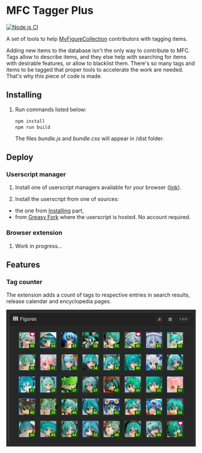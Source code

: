 # MFC Tagger Plus

[![Node.js CI](https://github.com/Nefere256/mfc-tagger-plus/actions/workflows/node.js.yml/badge.svg)](https://github.com/Nefere256/mfc-tagger-plus/actions/workflows/node.js.yml)

A set of tools to help [MyFigureCollection](https://myfigurecollection.net/) contributors with tagging items.

Adding new items to the database isn't the only way to contribute to MFC. Tags allow to describe items, and they else help with searching for items with desirable features, or allow to blacklist them. There's so many tags and items to be tagged that proper tools to accelerate the work are needed. That's why this piece of code is made.

## Installing

1. 	Run commands listed below:
	````
	npm install
	npm run build
	````
	The files *bundle.js* and *bundle.css* will appear in /dist folder.

## Deploy

### Userscript manager

1. Install one of userscript managers available for your browser ([link](https://greasyfork.org/pl/help/installing-user-scripts)).

2. Install the userscript from one of sources:
 * the one from [Installing](#Installing) part,
 * from [Greasy Fork](https://greasyfork.org/pl/scripts/468744-mfc-tag-counter) where the userscript is hosted. No account required.

### Browser extension

1. Work in progress...


## Features

### Tag counter

The extension adds a count of tags to respective entries in search results, release calendar and encyclopedia pages.

![Showcase of tag counter - every item has its number of tags displayed in ](https://github.com/Nefere256/mfc-tagger-plus/raw/main/readme/img/entryCount.jpg "Tag counter")
